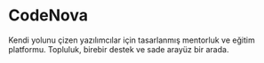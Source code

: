 # CodeNova
Kendi yolunu çizen yazılımcılar için tasarlanmış mentorluk ve eğitim platformu. Topluluk, birebir destek ve sade arayüz bir arada.

